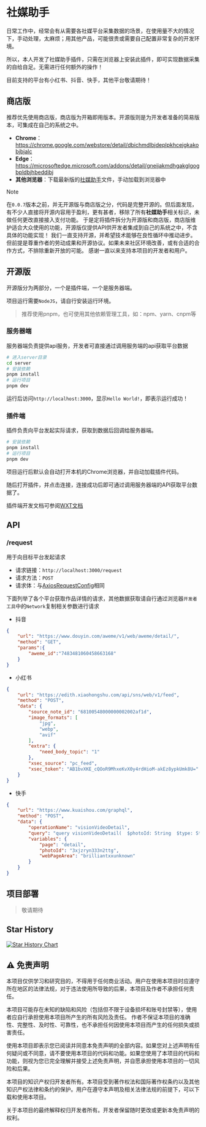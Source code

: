 
# 社媒助手

日常工作中，经常会有从需要各社媒平台采集数据的场景，在使用量不大的情况下，手动处理，太麻烦；用其他产品，可能很贵或需要自己配置非常复杂的开发环境。

所以，本人开发了社媒助手插件，只需在浏览器上安装此插件，即可实现数据采集的自给自足。无需进行任何额外的操作！

目前支持的平台有小红书、抖音、快手，其他平台敬请期待！

## 商店版

推荐优先使用商店版，商店版为开箱即用版本。开源版则是为开发者准备的简易版本，可集成在自己的系统之中。

- **Chrome**：<https://chrome.google.com/webstore/detail/dbichmdlbjdeplpkhcejgkakobjbjalc>
- **Edge**：<https://microsoftedge.microsoft.com/addons/detail/gneijakmdhgakglgogbpldbjhbeddibj>
- **其他浏览器**：下载最新版的[社媒助手](https://smc.iszhouhua.com/changelog)文件，手动加载到浏览器中

> [!NOTE]
> 在`0.0.7`版本之前，并无开源版与商店版之分，代码是完整开源的。但后面发现，有不少人直接将开源内容用于盈利，更有甚者，移除了所有**社媒助手**相关标识，未做任何更改直接接入支付功能。
> 于是定将插件拆分为开源版和商店版，商店版维护适合大众使用的功能，开源版仅提供API供开发者集成到自己的系统之中，不含具体的功能实现！
> 我们一直支持开源，并希望技术能够在良性循环中推动进步。但前提是尊重作者的劳动成果和开源协议。如果未来社区环境改善，或有合适的合作方式，不排除重新开放的可能。
> 感谢一直以来支持本项目的开发者和用户。

## 开源版

开源版分为两部分，一个是插件端，一个是服务器端。

项目运行需要`NodeJS`，请自行安装运行环境。

> 推荐使用pnpm，也可使用其他依赖管理工具，如：npm、yarn、cnpm等

### 服务器端

服务器端负责提供api服务，开发者可直接通过调用服务端的api获取平台数据

```bash
# 进入server目录
cd server
# 安装依赖
pnpm install
# 运行项目
pnpm dev
```

运行后访问`http://localhost:3000`，显示`Hello World!`，即表示运行成功！

### 插件端

插件负责向平台发起实际请求，获取到数据后回调给服务器端。

```bash
# 安装依赖
pnpm install
# 运行项目
pnpm dev
```

项目运行后默认会自动打开本机的Chrome浏览器，并自动加载插件代码。

随后打开插件，并点击连接，连接成功后即可通过调用服务器端的API获取平台数据了。

插件端开发文档可参阅[WXT文档](https://wxt.dev)

## API

### /request

用于向目标平台发起请求

- 请求链接：`http://localhost:3000/request`
- 请求方法：`POST`
- 请求体：与[AxiosRequestConfig](https://github.com/axios/axios?tab=readme-ov-file#request-config)相同

下面列举了各个平台获取作品详情的请求，其他数据获取请自行通过浏览器`开发者工具`中的`Network`复制相关参数进行请求

- 抖音

```json
{
    "url": "https://www.douyin.com/aweme/v1/web/aweme/detail/",
    "method": "GET",
    "params":{
        "aweme_id":"7483481060458663168"
    }
}
```

- 小红书

```json
{
    "url": "https://edith.xiaohongshu.com/api/sns/web/v1/feed",
    "method": "POST",
    "data": {
        "source_note_id": "68100548000000002002af1d",
        "image_formats": [
            "jpg",
            "webp",
            "avif"
        ],
        "extra": {
            "need_body_topic": "1"
        },
        "xsec_source": "pc_feed",
        "xsec_token": "AB1bvXKE_cQOoR9MhxeKvX0y4rdHioM-akEz8ypkUmk8U="
    }
}
```

- 快手

```json
{
    "url": "https://www.kuaishou.com/graphql",
    "method": "POST",
    "data": {
        "operationName": "visionVideoDetail",
        "query": "query visionVideoDetail(  $photoId: String  $type: String  $page: String  $webPageArea: String) {  visionVideoDetail(    photoId: $photoId    type: $type    page: $page    webPageArea: $webPageArea  ) {    status    type    author {      id      name      following      headerUrl      livingInfo    }    photo {      id      duration      caption      likeCount      realLikeCount      coverUrl      photoUrl      liked      timestamp      expTag      llsid      viewCount      videoRatio      stereoType      musicBlocked      riskTagContent      riskTagUrl      manifest {        mediaType        businessType        version        adaptationSet {          id          duration          representation {            id            defaultSelect            backupUrl            codecs            url            height            width            avgBitrate            maxBitrate            m3u8Slice            qualityType            qualityLabel            frameRate            featureP2sp            hidden            disableAdaptive          }        }      }      manifestH265      photoH265Url      coronaCropManifest      coronaCropManifestH265      croppedPhotoH265Url      croppedPhotoUrl      videoResource    }    tags {      type      name    }    commentLimit {      canAddComment    }    llsid    danmakuSwitch  }}",
        "variables": {
            "page": "detail",
            "photoId": "3xjzryn333n2ttg",
            "webPageArea": "brilliantxxunknown"
        }
    }
}
```

## 项目部署

> 敬请期待

## Star History

[![Star History Chart](https://api.star-history.com/svg?repos=iszhouhua/social-media-copilot&type=Date)](https://www.star-history.com/#iszhouhua/social-media-copilot&Date)

## ⚠️ 免责声明

本项目仅供学习和研究目的，不得用于任何商业活动。用户在使用本项目时应遵守所在地区的法律法规，对于违法使用所导致的后果，本项目及作者不承担任何责任。

本项目可能存在未知的缺陷和风险（包括但不限于设备损坏和账号封禁等），使用者应自行承担使用本项目所产生的所有风险及责任。 作者不保证本项目的准确性、完整性、及时性、可靠性，也不承担任何因使用本项目而产生的任何损失或损害责任。

使用本项目即表示您已阅读并同意本免责声明的全部内容。如果您对上述声明有任何疑问或不同意，请不要使用本项目的代码和功能。如果您使用了本项目的代码和功能，则视为您已完全理解并接受上述免责声明，并自愿承担使用本项目的一切风险和后果。

本项目的知识产权归开发者所有。本项目受到著作权法和国际著作权条约以及其他知识产权法律和条约的保护。用户在遵守本声明及相关法律法规的前提下，可以下载和使用本项目。

关于本项目的最终解释权归开发者所有。开发者保留随时更改或更新本免责声明的权利。
